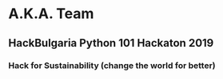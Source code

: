 # A.K.A. Team
## HackBulgaria Python 101 Hackaton 2019
### Hack for Sustainability (change the world for better)